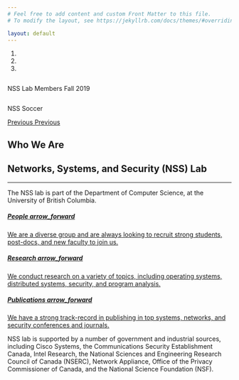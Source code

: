 ```yaml
---
# Feel free to add content and custom Front Matter to this file.
# To modify the layout, see https://jekyllrb.com/docs/themes/#overriding-theme-defaults

layout: default
---
```

<!-- .carousel -->
<section class="main-slideshow"><div class="container-fluid p-0">
        <div class="carousel slide" id="gallery-06" data-ride="carousel">
            <ol class="carousel-indicators">
                <li class="" data-target="#gallery-06" data-slide-to="0"></li>
                <li data-target="#gallery-06" data-slide-to="1" class="active"></li>
                <li data-target="#gallery-06" data-slide-to="2"></li>
            </ol>
            <div class="carousel-inner">
                <div class="carousel-item bg-dark">
                    <div>
                        <div class="carousel-img">
                            <img class="img-fluid w-100 slide-img" src="../assets/images/slide1-lab.jpg" alt="">
                        </div>
                        <div class="carousel-caption d-none d-md-block">
                            <p>NSS Lab Members Fall 2019</p>
                        </div>
                    </div>
                </div>
                <div class="carousel-item bg-dark active">
                        <div>
                            <div class="carousel-img">
                                <img class="img-fluid w-100 slide-img" src="../assets/images/slide2-soccer.jpg" alt="">
                            </div>
                            <div class="carousel-caption d-none d-md-block">
                                <p>NSS Soccer</p>
                            </div>
                        </div>
                </div>
            </div>
            <a class="carousel-control-prev" href="#gallery-06" role="button" data-slide="prev">
                <span class="carousel-control-prev-icon" aria-hidden="true"></span>
                <span class="sr-only">Previous</span>
            </a>
            <a class="carousel-control-next" href="#gallery-06" role="button" data-slide="next">
                <span class="carousel-control-next-icon" aria-hidden="true"></span>
                <span class="sr-only">Previous</span>
            </a>
        </div>
        </div>
</section>
<!-- /.carousel -->

<!-- .about section -->
<section>
    <div class="container mb-4">
        <div class="row">
          <div class="col-lg-1 d-lg-flex d-none"> </div>
          <div class="col-lg-3 col-md-5 p-0 d-md-flex d-none"><img class="img-fluid" src="../assets/images/Vectorized_Logo_(EDITED).png" alt=""></div>
          <div class="col-lg-1 d-lg-flex d-none"> </div>
          <div class="col-lg-6 col-md-7 my-auto pl-md-5 py-5">
            <h2 class="text-right">Who We Are</h2>
            <h1 class="mt-4 mb-3 text-right">Networks, Systems, and Security (NSS) Lab</h1>
            <hr class="heading-divider">
            <p class="subheading text-lg-left text-justify">The NSS lab is part of the Department of Computer Science, at the University of British Columbia.</p>
          </div>
          <div class="col-lg-1 d-lg-flex d-none"> </div>
        </div>
    </div>
</section>
<!-- /.about section -->

<!-- .info cards -->
<section class="pt-md-5 pb-lg-5 pb-0">
    <div class="container">
        <div class="row">
            <div class="col-12 col-md-4 mb-md-0 mb-5 px-md-4"><a class="nav-card" href="people.html">
                <h5 class="mb-4"><span>People</span>
                    <span class="material-icons float-right">
                    arrow_forward
                    </span></h5>
                We are a diverse group and are always looking to recruit strong students, post-docs, and new faculty to join us.</a>
            </div>
            <div class="col-12 col-md-4 mb-md-0 mb-5 px-md-4"><a class="nav-card" href="research.html">
                <h5 class="mb-4"><span>Research</span>
                    <span class="material-icons float-right">
                    arrow_forward
                    </span></h5>
                We conduct research on a variety of topics, including operating systems, distributed systems, security, and program analysis.</a>
            </div>
            <div class="col-12 col-md-4 px-md-4"><a class="nav-card" href="publications.html">
                <h5 class="mb-4"><span>Publications</span>
                    <span class="material-icons float-right">
                    arrow_forward
                    </span></h5>
                We have a strong track-record in publishing in top systems, networks, and security conferences and journals.</a>
            </div>
        </div>
    </div>
</section>
<!-- /.info cards -->

<!-- .footer -->
<section class="py-5"><div class="container-fluid img-divider p-0">
    <div class="row">
      <div class="col-lg-4 my-auto py-5">
      </div>
      <div class="col-lg-8 mh-100"><img class="img-fluid" src="../../assets/images/20089915475_8364baed6d_k.jpg" alt=""></div>
      </div>
    </div>
</section>

<section class="pb-5"><div class="container text-center">
    <p class="small">NSS lab is supported by a number of government and industrial sources, including Cisco Systems, the Communications Security Establishment Canada, Intel Research, the National Sciences and Engineering Research Council of Canada (NSERC), Network Appliance, Office of the Privacy Commissioner of Canada, and the National Science Foundation (NSF).</p>
  </div>
</section>
<!-- /.footer -->